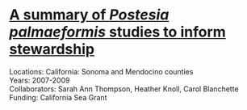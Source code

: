 # [A summary of *Postesia palmaeformis* studies to inform stewardship](https://phyllospadix.github.io/postelsia/)
Locations: California: Sonoma and Mendocino counties  
Years: 2007-2009  
Collaborators: Sarah Ann Thompson, Heather Knoll, Carol Blanchette  
Funding: California Sea Grant  
